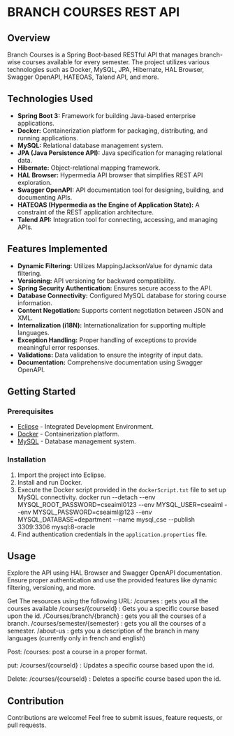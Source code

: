 # BRANCH COURSES REST API

## Overview

Branch Courses is a Spring Boot-based RESTful API that manages branch-wise courses available for every semester. The project utilizes various technologies such as Docker, MySQL, JPA, Hibernate, HAL Browser, Swagger OpenAPI, HATEOAS, Talend API, and more.

## Technologies Used

- **Spring Boot 3:** Framework for building Java-based enterprise applications.
- **Docker:** Containerization platform for packaging, distributing, and running applications.
- **MySQL:** Relational database management system.
- **JPA (Java Persistence API):** Java specification for managing relational data.
- **Hibernate:** Object-relational mapping framework.
- **HAL Browser:** Hypermedia API browser that simplifies REST API exploration.
- **Swagger OpenAPI:** API documentation tool for designing, building, and documenting APIs.
- **HATEOAS (Hypermedia as the Engine of Application State):** A constraint of the REST application architecture.
- **Talend API:** Integration tool for connecting, accessing, and managing APIs.

## Features Implemented

- **Dynamic Filtering:** Utilizes MappingJacksonValue for dynamic data filtering.
- **Versioning:** API versioning for backward compatibility.
- **Spring Security Authentication:** Ensures secure access to the API.
- **Database Connectivity:** Configured MySQL database for storing course information.
- **Content Negotiation:** Supports content negotiation between JSON and XML.
- **Internalization (i18N):** Internationalization for supporting multiple languages.
- **Exception Handling:** Proper handling of exceptions to provide meaningful error responses.
- **Validations:** Data validation to ensure the integrity of input data.
- **Documentation:** Comprehensive documentation using Swagger OpenAPI.

## Getting Started

### Prerequisites

- [Eclipse](https://www.eclipse.org/downloads/) - Integrated Development Environment.
- [Docker](https://www.docker.com/get-started) - Containerization platform.
- [MySQL](https://dev.mysql.com/downloads/) - Database management system.

### Installation

1. Import the project into Eclipse.
2. Install and run Docker.
3. Execute the Docker script provided in the `dockerScript.txt` file to set up MySQL connectivity.
  docker run --detach --env MYSQL_ROOT_PASSWORD=cseaiml0123 --env MYSQL_USER=cseaiml --env MYSQL_PASSWORD=cseaiml@123 --env MYSQL_DATABASE=department --name mysql_cse --publish 3309:3306 mysql:8-oracle
4. Find authentication credentials in the `application.properties` file.

## Usage

Explore the API using HAL Browser and Swagger OpenAPI documentation. Ensure proper authentication and use the provided features like dynamic filtering, versioning, and more.

Get The resources using the following URL:
/courses : gets you all the courses available
/courses/{courseId} : Gets you a specific course based upon the id.
/Courses/branch/{branch} : gets you all the courses of a branch.
/courses/semester/{semester} : gets you all the courses of a semester.
/about-us : gets you a description of the branch in many languages (currently only in french and english)

Post:
/courses: post a course in a proper format.

put:
/courses/{courseId} : Updates a specific course based upon the id.

Delete:
/courses/{courseId} : Deletes a specific course based upon the id.

## Contribution

Contributions are welcome! Feel free to submit issues, feature requests, or pull requests.

